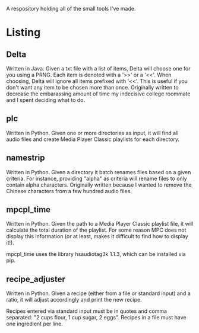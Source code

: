 A respository holding all of the small tools I've made.

Listing
=========

Delta
-------
Written in Java. Given a txt file with a list of items, Delta will
choose one for you using a PRNG. Each item is denoted with a '>>' or a
'<<'. When choosing, Delta will ignore all items prefixed with
'<<'. This is useful if you don't want any item to be chosen more than
once. Originally written to decrease the embarassing amount of time my
indecisive college roommate and I spent deciding what to do.

plc
---
Written in Python. Given one or more directories as input, it will
find all audio files and create Media Player Classic playlists for
each directory.

namestrip
---------
Written in Python. Given a directory it batch renames files based on a
given criteria. For instance, providing "alpha" as criteria will
rename files to only contain alpha characters.  Originally written
because I wanted to remove the Chinese characters from a few hundred
audio files.

mpcpl_time
----------
Written in Python. Given the path to a Media Player Classic playlist
file, it will calculate the total duration of the playlist. For some
reason MPC does not display this information (or at least, makes it
difficult to find how to display it!).

mpcpl_time uses the library hsaudiotag3k 1.1.3, which can be installed via pip.

recipe_adjuster
---------------

Written in Python. Given a recipe (either from a file or standard
input) and a ratio, it will adjust accordingly and print the new recipe.

Recipes entered via standard input must be in quotes and comma
separated: "2 cups flour, 1 cup sugar, 2 eggs". Recipes in a file must
have one ingredient per line.